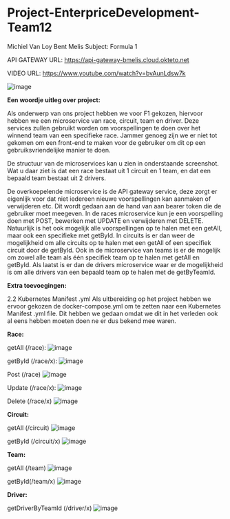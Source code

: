 # Project-EnterpriceDevelopment-Team12
Michiel Van Loy
Bent Melis
Subject: Formula 1

API GATEWAY URL:
https://api-gateway-bmelis.cloud.okteto.net

VIDEO URL:
https://www.youtube.com/watch?v=bvAunLdsw7k

![image](https://github.com/bmelis/Project-EnterpriseDevelopment-Team12/assets/71631709/ac4091aa-7308-47ac-a994-e5648a80b202)

**Een woordje uitleg over project:**

Als onderwerp van ons project hebben we voor F1 gekozen, hiervoor hebben we een microservice van race, circuit, team en driver. Deze services zullen gebruikt worden om voorspellingen te doen over het winnend team van een specifieke race. Jammer genoeg zijn we er niet tot gekomen om een front-end te maken voor de gebruiker om dit op een gebruiksvriendelijke manier te doen.

De structuur van de microservices kan u zien in onderstaande screenshot. Wat u daar ziet is dat een race bestaat uit 1 circuit en 1 team, en dat een bepaald team bestaat uit 2 drivers.

De overkoepelende microservice is de API gateway service, deze zorgt er eigenlijk voor dat niet iedereen nieuwe voorspellingen kan aanmaken of verwijderen etc. Dit wordt gedaan aan de hand van aan bearer token die de gebruiker moet meegeven. In de races microservice kun je een voorspelling doen met POST, bewerken met UPDATE en verwijderen met DELETE. Natuurlijk is het ook mogelijk alle voorspellingen op te halen met een getAll, maar ook een specifieke met getById. In circuits is er dan weer de mogelijkheid om alle circuits op te halen met een getAll of een specifiek circuit door de getById. Ook in de microservice van teams is er de mogelijk om zowel alle team als één specifiek team op te halen met getAll en getById. Als laatst is er dan de drivers microservice waar er de mogelijkheid is om alle drivers van een bepaald team op te halen met de getByTeamId.

**Extra toevoegingen:**

2.2 Kubernetes Manifest .yml
Als uitbereiding op het project hebben we ervoor gekozen de docker-compose.yml om te zetten naar een Kubernetes Manifest .yml file. Dit hebben we gedaan omdat we dit in het verleden ook al eens hebben moeten doen ne er dus bekend mee waren.

**Race:**

getAll (/race):
![image](https://github.com/bmelis/Project-EnterpriseDevelopment-Team12/assets/71631709/e46908e4-fdeb-4ffc-a91f-3fc23a8683fc)

getById (/race/x):
![image](https://github.com/bmelis/Project-EnterpriseDevelopment-Team12/assets/71631709/0fc0b6e7-6a88-4836-84ee-09e53ca16b2a)

Post (/race)
![image](https://github.com/bmelis/Project-EnterpriseDevelopment-Team12/assets/71631709/b21e61f6-be17-41aa-a513-1261446ef268)

Update (/race/x):
![image](https://github.com/bmelis/Project-EnterpriseDevelopment-Team12/assets/71631709/fbf4907f-a4ba-4cf4-9787-23bcfde595b1)

Delete (/race/x)
![image](https://github.com/bmelis/Project-EnterpriseDevelopment-Team12/assets/71631709/7fbae426-15e4-4c9c-8108-5427dbf22080)


**Circuit:**

getAll (/circuit)
![image](https://github.com/bmelis/Project-EnterpriseDevelopment-Team12/assets/71631709/fa0b497b-794b-49d3-9bc6-befe374d4858)

getById (/circuit/x)
![image](https://github.com/bmelis/Project-EnterpriseDevelopment-Team12/assets/71631709/7edb6995-d880-465c-9182-f456a11718c5)


**Team:**

getAll (/team)
![image](https://github.com/bmelis/Project-EnterpriseDevelopment-Team12/assets/71631709/625f15e2-f427-422c-b164-66be9b8c6044)

getById(/team/x)
![image](https://github.com/bmelis/Project-EnterpriseDevelopment-Team12/assets/71631709/b6fdacf7-ba8f-479c-9492-8c5473ea894a)


**Driver:**

getDriverByTeamId (/driver/x)
![image](https://github.com/bmelis/Project-EnterpriseDevelopment-Team12/assets/71631709/f54987ec-b8f5-44a9-8c00-3b48ce25048d)



